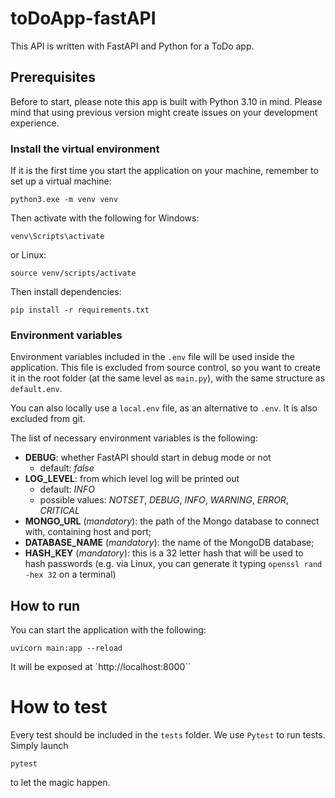 # toDoApp-fastAPI

This API is written with FastAPI and Python for a ToDo app.

## Prerequisites

Before to start, please note this app is built with Python 3.10 in mind. Please mind that using previous version might create issues on your development experience.

### Install the virtual environment

If it is the first time you start the application on your machine, remember to set up a virtual machine:

```shell
python3.exe -m venv venv
```

Then activate with the following for Windows:

```shell
venv\Scripts\activate
```

or Linux:

```shell
source venv/scripts/activate
```

Then install dependencies:

```shell
pip install -r requirements.txt
```

### Environment variables

Environment variables included in the `.env` file will be used inside the application. This file is excluded from source control, so you want to create it in the root folder (at the same level as `main.py`), with the same structure as `default.env`.

You can also locally use a `local.env` file, as an alternative to `.env`. It is also excluded from git.

The list of necessary environment variables is the following:

* **DEBUG**: whether FastAPI should start in debug mode or not
  * default: _false_
* **LOG_LEVEL**: from which level log will be printed out
  * default: _INFO_
  * possible values: _NOTSET_, _DEBUG_, _INFO_, _WARNING_, _ERROR_, _CRITICAL_
* **MONGO_URL** (_mandatory_): the path of the Mongo database to connect with, containing host and port;
* **DATABASE_NAME** (_mandatory_): the name of the MongoDB database;
* **HASH_KEY** (_mandatory_): this is a 32 letter hash that will be used to hash passwords (e.g. via Linux, you can generate it typing `openssl rand -hex 32` on a terminal)

## How to run

You can start the application with the following:

```shell
uvicorn main:app --reload
```

It will be exposed at `http://localhost:8000``

# How to test

Every test should be included in the `tests` folder. We use `Pytest` to run tests. Simply launch

```shell
pytest
```

to let the magic happen.
